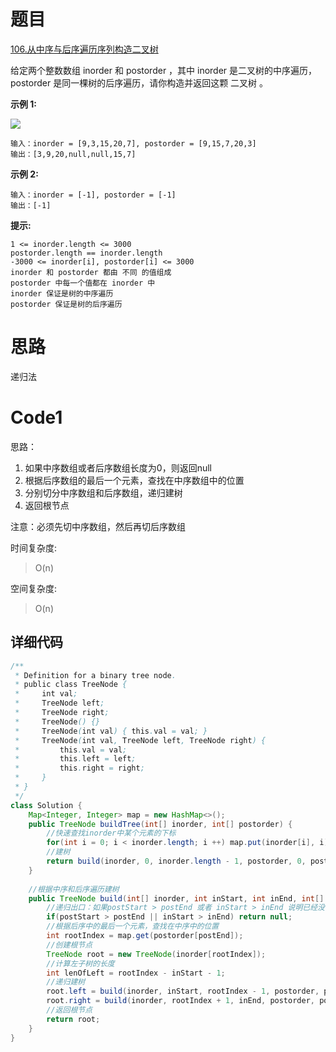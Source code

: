 # 题目
[106.从中序与后序遍历序列构造二叉树](https://leetcode.cn/problems/construct-binary-tree-from-inorder-and-postorder-traversal/description/)

给定两个整数数组 inorder 和 postorder ，其中 inorder 是二叉树的中序遍历， postorder 是同一棵树的后序遍历，请你构造并返回这颗 二叉树 。



**示例 1:**

![](https://assets.leetcode.com/uploads/2021/02/19/tree.jpg)

``` 
输入：inorder = [9,3,15,20,7], postorder = [9,15,7,20,3]
输出：[3,9,20,null,null,15,7]
```
**示例 2:**

``` 
输入：inorder = [-1], postorder = [-1]
输出：[-1]
```


**提示:**

``` 
1 <= inorder.length <= 3000
postorder.length == inorder.length
-3000 <= inorder[i], postorder[i] <= 3000
inorder 和 postorder 都由 不同 的值组成
postorder 中每一个值都在 inorder 中
inorder 保证是树的中序遍历
postorder 保证是树的后序遍历
```

# 思路
递归法

# Code1
思路：
1. 如果中序数组或者后序数组长度为0，则返回null
2. 根据后序数组的最后一个元素，查找在中序数组中的位置
3. 分别切分中序数组和后序数组，递归建树
4. 返回根节点

注意：必须先切中序数组，然后再切后序数组

时间复杂度:
>O(n)


空间复杂度:
> O(n)

## 详细代码

```java
/**
 * Definition for a binary tree node.
 * public class TreeNode {
 *     int val;
 *     TreeNode left;
 *     TreeNode right;
 *     TreeNode() {}
 *     TreeNode(int val) { this.val = val; }
 *     TreeNode(int val, TreeNode left, TreeNode right) {
 *         this.val = val;
 *         this.left = left;
 *         this.right = right;
 *     }
 * }
 */
class Solution {
    Map<Integer, Integer> map = new HashMap<>();
    public TreeNode buildTree(int[] inorder, int[] postorder) {
        //快速查找inorder中某个元素的下标
        for(int i = 0; i < inorder.length; i ++) map.put(inorder[i], i);
        //建树
        return build(inorder, 0, inorder.length - 1, postorder, 0, postorder.length - 1);
    }
    
    //根据中序和后序遍历建树
    public TreeNode build(int[] inorder, int inStart, int inEnd, int[] postorder, int postStart, int postEnd){
        //递归出口：如果postStart > postEnd 或者 inStart > inEnd 说明已经没有节点了
        if(postStart > postEnd || inStart > inEnd) return null;
        //根据后序中的最后一个元素，查找在中序中的位置
        int rootIndex = map.get(postorder[postEnd]);
        //创建根节点
        TreeNode root = new TreeNode(inorder[rootIndex]);
        //计算左子树的长度
        int lenOfLeft = rootIndex - inStart - 1;
        //递归建树
        root.left = build(inorder, inStart, rootIndex - 1, postorder, postStart, postStart + lenOfLeft);
        root.right = build(inorder, rootIndex + 1, inEnd, postorder, postStart + lenOfLeft + 1, postEnd - 1);
        //返回根节点
        return root;
    }
}
```
